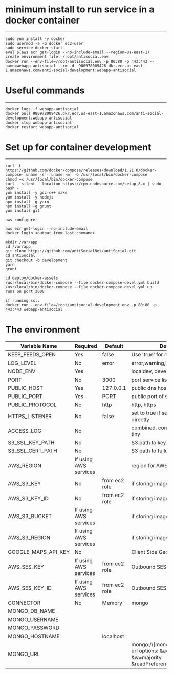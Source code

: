 # minimum install to run service in a docker container
------------------------------------------------------
```
sudo yum install -y docker
sudo usermod -a -G docker ec2-user
sudo service docker start
eval $(aws ecr get-login --no-include-email --region=us-east-1)
create environment file: /root/antisocial.env
docker run --env-file=/root/antisocial.env -p 80:80 -p 443:443 --name=webapp-antisocial --rm -d  980978009426.dkr.ecr.us-east-1.amazonaws.com/anti-social-development:webapp-antisocial
```

# Useful commands
-----------------
```
docker logs -f webapp-antisocial
docker pull 980978009426.dkr.ecr.us-east-1.amazonaws.com/anti-social-development:webapp-antisocial
docker stop webapp-antisocial
docker restart webapp-antisocial

```

# Set up for container development
----------------------------------
```
curl -L https://github.com/docker/compose/releases/download/1.21.0/docker-compose-`uname -s`-`uname -m` -o /usr/local/bin/docker-compose
chmod +x /usr/local/bin/docker-compose
curl --silent --location https://rpm.nodesource.com/setup_8.x | sudo bash -
yum install -y gcc-c++ make
yum install -y nodejs
npm install -g yarn
npm install -g grunt
yum install git

aws configure

aws ecr get-login --no-include-email
docker login <output from last command>

mkdir /var/app
cd /var/app
git clone https://github.com/antiSocialNet/antiSocial.git
cd antiSocial
git checkout -b development
yarn
grunt

cd deploy/docker-assets
/usr/local/bin/docker-compose --file docker-compose-devel.yml build
/usr/local/bin/docker-compose --file docker-compose-devel.yml up
runs on port 3000

if running ssl:
docker run --env-file=/root/antisocial-development.env -p 80:80 -p 443:443 webapp-antisocial

```

# The environment

| Variable Name   | Required | Default   | Description |
| -------------   | -------- | --------- | ----------- |
| KEEP_FEEDS_OPEN | Yes | false | Use 'true' for now |
| LOG_LEVEL       | No | error | error,warning,info,debug |
| NODE_ENV        | Yes | | localdev, development, production |
| PORT            | No | 3000 | port service listens on  |
| PUBLIC_HOST     | Yes | 127.0.0.1 | public dns hostname of server  |
| PUBLIC_PORT     | Yes | PORT | public port of server  |
| PUBLIC_PROTOCOL | No | http | http, https |
| HTTPS_LISTENER  | No | false | set to true if service support ssl directly |
| ACCESS_LOG      | No | | combined, common, dev, short, tiny |
| S3_SSL_KEY_PATH | No | | S3 path to key.pem |
| S3_SSL_CERT_PATH| No | | S3 path to fullchain1.pem |
| AWS_REGION      | If using AWS services | | region for AWS account |
| AWS_S3_KEY      | No | from ec2 role | if storing images or SSL keys in S3 |
| AWS_S3_KEY_ID   | No | from ec2 role | if storing images or SSL keys in S3 |
| AWS_S3_BUCKET | If using AWS services | | if storing images in S3 |
| AWS_S3_REGION | If using AWS services | | if storing images or SSL keys in S3 |
| GOOGLE_MAPS_API_KEY | No | | Client Side Geocoding |
| AWS_SES_KEY | If using AWS services | from ec2 role  | Outbound SES Email IAM keys |
| AWS_SES_KEY_ID | If using AWS services | from ec2 role  | Outbound SES Email IAM keys |
| CONNECTOR | No | Memory | mongo |
| MONGO_DB_NAME | | | |
| MONGO_USERNAME |  | | |
| MONGO_PASSWORD |  | | |
| MONGO_HOSTNAME | | localhost | |
| MONGO_URL |  | | mongo://[mongo credentials url] url options: &authSource=admin &w=majority &readPreference=primaryPreferred |
